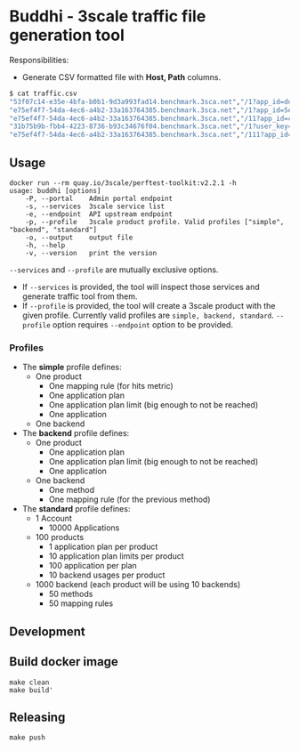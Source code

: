 # Buddhi - 3scale traffic file generation tool

Responsibilities:

* Generate CSV formatted file with **Host, Path** columns.
```bash
$ cat traffic.csv
"53f07c14-e35e-4bfa-b0b1-9d3a993fad14.benchmark.3sca.net","/1?app_id=ddfa9a8842a3822e&app_key=73418183a69b027a"
"e75ef4f7-54da-4ec6-a4b2-33a163764385.benchmark.3sca.net","/1?app_id=5e4618aa57d801cd&app_key=fe4db52e5e86668f"
"e75ef4f7-54da-4ec6-a4b2-33a163764385.benchmark.3sca.net","/11?app_id=ceeeb23abfd0adfd&app_key=fbdfae99a587811e"
"31b75b9b-fbb4-4223-8736-b93c34676f04.benchmark.3sca.net","/1?user_key=aa5736e41a3888db"
"e75ef4f7-54da-4ec6-a4b2-33a163764385.benchmark.3sca.net","/111?app_id=ca2f8ff8b0a8707c&app_key=4b349db5bb77b9db"
```

## Usage

```shell
docker run --rm quay.io/3scale/perftest-toolkit:v2.2.1 -h
usage: buddhi [options]
    -P, --portal    Admin portal endpoint
    -s, --services  3scale service list
    -e, --endpoint  API upstream endpoint
    -p, --profile   3scale product profile. Valid profiles ["simple", "backend", "standard"]
    -o, --output    output file
    -h, --help
    -v, --version   print the version
```

`--services` and `--profile` are mutually exclusive options.

* If `--services` is provided, the tool will inspect those services and generate traffic tool from them.
* If `--profile` is provided, the tool will create a 3scale product with the given profile. Currently valid profiles are `simple, backend, standard`. `--profile` option requires `--endpoint` option to be provided.

### Profiles

* The **simple** profile defines:
  * One product
    * One mapping rule (for hits metric)
    * One application plan
    * One application plan limit (big enough to not be reached)
    * One application
  * One backend 
* The **backend** profile defines: 
  * One product
    * One application plan
    * One application plan limit (big enough to not be reached)
    * One application
  * One backend 
    * One method
    * One mapping rule (for the previous method)
* The **standard** profile defines: 
  * 1 Account
    * 10000 Applications
  * 100 products
    * 1 application plan per product
    * 10 application plan limits per product
    * 100 application per plan
    * 10 backend usages per product
  * 1000 backend (each product will be using 10 backends)
    * 50 methods
    * 50 mapping rules

## Development

## Build docker image

```shell
make clean
make build'
```

## Releasing

```shell
make push
```
